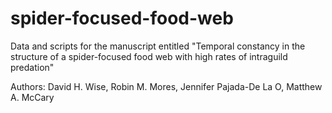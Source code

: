 # spider-focused-food-web

Data and scripts for the manuscript entitled "Temporal constancy in the structure of a spider-focused food web with high rates of intraguild predation"

Authors: David H. Wise, Robin M. Mores, Jennifer Pajada-De La O, Matthew A. McCary 
